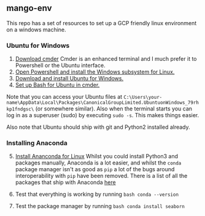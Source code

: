 ## mango-env

This repo has a set of resources to set up a GCP friendly linux environment on a windows machine.

### Ubuntu for Windows

1. [Download cmder](https://cmder.net/) Cmder is an enhanced terminal and I much prefer it to Powershell or the Ubuntu interface.
2. [Open Powershell and install the Windows subsystem for Linux.](https://docs.microsoft.com/en-us/windows/wsl/install-win10)
3. [Download and install Ubuntu for Windows.](https://tutorials.ubuntu.com/tutorial/tutorial-ubuntu-on-windows#0)
4. [Set up Bash for Ubuntu in cmder.](https://gingter.org/2016/11/16/running-windows-10-ubuntu-bash-in-cmder/)

Note that you can access your Ubuntu files at `C:\Users\your-name\AppData\Local\Packages\CanonicalGroupLimited.UbuntuonWindows_79rhkp1fndgsc\` (or somewhere similar). Also when the terminal starts you can log in as a superuser (sudo) by executing `sudo -s`. This makes things easier.

Also note that Ubuntu should ship with git and Python2 installed already.

### Installing Anaconda

5. [Install Ananconda for Linux](https://www.digitalocean.com/community/tutorials/how-to-install-anaconda-on-ubuntu-18-04-quickstart) Whilst you could install Python3 and packages manually, Anaconda is a lot easier, and whilst the `conda` package manager isn't as good as `pip` a lot of the bugs around interoperability with `pip` have been removed. There is a list of all the packages that ship with Anaconda [here](https://docs.anaconda.com/anaconda/packages/py3.7_linux-64/)

6. Test that everything is working by running `bash conda --version`
7. Test the package manager by running `bash conda install seaborn`


